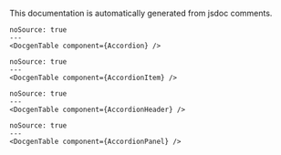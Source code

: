 This documentation is automatically generated from jsdoc comments.

```react
noSource: true
---
<DocgenTable component={Accordion} />
```

```react
noSource: true
---
<DocgenTable component={AccordionItem} />
```

```react
noSource: true
---
<DocgenTable component={AccordionHeader} />
```

```react
noSource: true
---
<DocgenTable component={AccordionPanel} />
```
